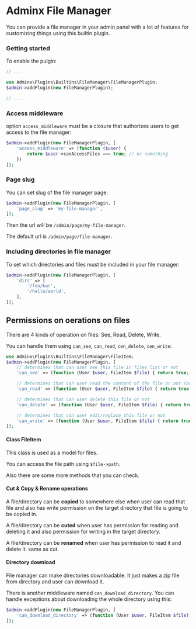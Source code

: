 # Adminx File Manager
You can provide a file manager in your admin panel with a lot of features for customizing things using this builtin plugin.

### Getting started
To enable the pulgin:

```php
// ...

use Adminx\Plugins\Builtins\FileManager\FileManagerPlugin;
$admin->addPlugin(new FileManagerPlugin);

// ...
```

### Access middleware
option `access_middleware` must be a closure that authorizes users to get access to the file manager:

```php
$admin->addPlugin(new FileManagerPlugin, [
    'access_middleware' => (function ($user) {
        return $user->canAccessFiles === true; // or something
    })
]);
```

### Page slug
You can set slug of the file manager page:

```php
$admin->addPlugin(new FileManagerPlugin, [
    'page_slug' => 'my-file-manager',
]);
```

Then the url will be `/admin/page/my-file-manager`.

The default url is `/admin/page/file-manager`.

### Including directories in file manager
To set which directories and files must be included in your file manager:

```php
$admin->addPlugin(new FileManagerPlugin, [
    'dirs' => [
        '/foo/bar',
        '/hello/world',
    ],
]);
```

## Permissions on oerations on files
There are 4 kinds of operation on files: See, Read, Delete, Write.

You can handle them using `can_see`, `can_read`, `cen_delete`, `cen_write`:

```php
use Adminx\Plugins\Builtins\FileManager\FileItem;
$admin->addPlugin(new FileManagerPlugin, [
    // determines that can user see this file in files list or not
    'can_see' => (function (User $user, FileItem $file) { return true; }),

    // determines that can user read the content of the file or not (or download it)
    'can_read' => (function (User $user, FileItem $file) { return true; }),

    // determines that can user delete this file or not
    'can_delete' => (function (User $user, FileItem $file) { return true; }),

    // determines that can user edit/replace this file or not
    'can_write' => (function (User $user, FileItem $file) { return true; }),
]);
```

#### Class FileItem
This class is used as a model for files.

You can access the file path using `$file->path`.

Also there are some more methods that you can check.

#### Cut & Copy & Rename operations
A file/directory can be **copied** to somewhere else when user can read that file and also has write permission on the target directory that file is going to be copied in.

A file/directory can be **cuted** when user has permission for reading and deleting it and also permission for writing in the target directory.

A file/directory can be **renamed** when user has permission to read it and delete it. same as cut.

#### Directory download
File manager can make directories downloadable.
It just makes a zip file from directory and user can download it.

There is another middleware named `can_download_directory`.
You can handle exceptions about downloading the whole directory using this:

```php
$admin->addPlugin(new FileManagerPlugin, [
    'can_download_directory' => (function (User $user, FileItem $file) { return true; }),
]);
```
